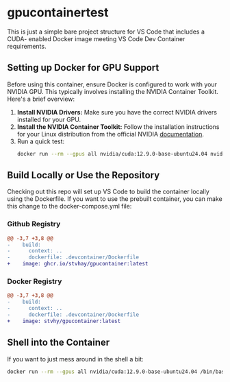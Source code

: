 # gpucontainertest

This is just a simple bare project structure for VS Code that includes a CUDA-
enabled Docker image meeting VS Code Dev Container requirements.

## Setting up Docker for GPU Support

Before using this container, ensure Docker is configured to work with your NVIDIA GPU. This typically involves installing the NVIDIA Container Toolkit. Here's a brief overview:

1.  **Install NVIDIA Drivers:** Make sure you have the correct NVIDIA drivers installed for your GPU.
2.  **Install the NVIDIA Container Toolkit:** Follow the installation instructions for your Linux distribution from the official NVIDIA [documentation](https://docs.nvidia.com/datacenter/cloud-native/container-toolkit/install-guide.html).
3.  Run a quick test:
    ```bash
    docker run --rm --gpus all nvidia/cuda:12.9.0-base-ubuntu24.04 nvidia-smi
    ```

## Build Locally or Use the Repository

Checking out this repo will set up VS Code to build the container locally using
the Dockerfile. If you want to use the prebuilt container, you can make this
change to the docker-compose.yml file:

### Github Registry
```diff
@@ -3,7 +3,8 @@
-    build:
-      context: ..
-      dockerfile: .devcontainer/Dockerfile
+    image: ghcr.io/stvhay/gpucontainer:latest
```

### Docker Registry
```diff
@@ -3,7 +3,8 @@
-    build:
-      context: ..
-      dockerfile: .devcontainer/Dockerfile
+    image: stvhy/gpucontainer:latest
```

## Shell into the Container

If you want to just mess around in the shell a bit:

```bash
docker run --rm --gpus all nvidia/cuda:12.9.0-base-ubuntu24.04 /bin/bash
```
